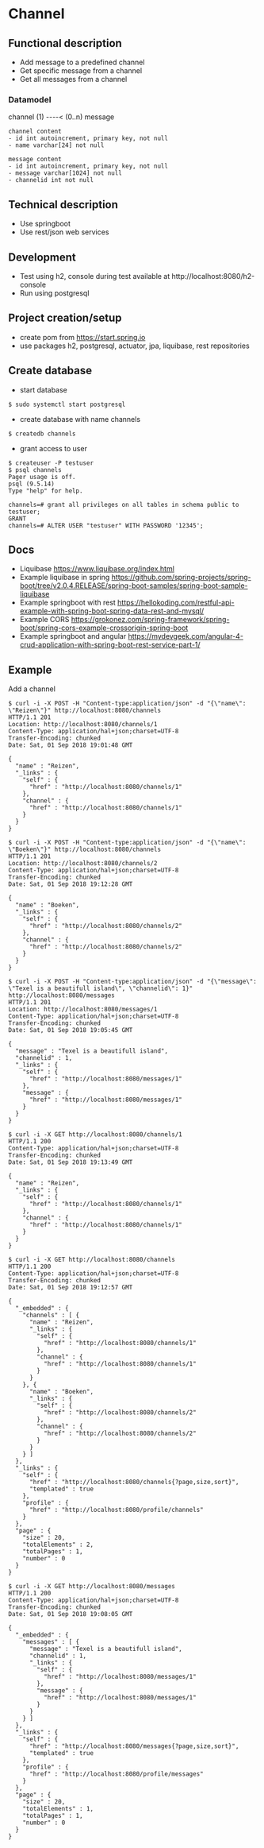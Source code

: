# Channel


## Functional description
- Add message to a predefined channel
- Get specific message from a channel
- Get all messages from a channel

### Datamodel

channel (1) ----< (0..n) message

``` 
channel content
- id int autoincrement, primary key, not null
- name varchar[24] not null

message content
- id int autoincrement, primary key, not null
- message varchar[1024] not null
- channelid int not null
```   
   

## Technical description
- Use springboot
- Use rest/json web services

## Development
- Test using h2, console during test available at http://localhost:8080/h2-console 
- Run using postgresql

## Project creation/setup
- create pom from https://start.spring.io
- use packages h2, postgresql, actuator, jpa, liquibase, rest repositories

## Create database
- start database
```
$ sudo systemctl start postgresql 
```
- create database with name channels
``` 
$ createdb channels
```
- grant access to user
```
$ createuser -P testuser
$ psql channels
Pager usage is off.
psql (9.5.14)
Type "help" for help.

channels=# grant all privileges on all tables in schema public to testuser;
GRANT
channels=# ALTER USER "testuser" WITH PASSWORD '12345'; 
```

## Docs
- Liquibase https://www.liquibase.org/index.html
- Example liquibase in spring https://github.com/spring-projects/spring-boot/tree/v2.0.4.RELEASE/spring-boot-samples/spring-boot-sample-liquibase
- Example springboot with rest https://hellokoding.com/restful-api-example-with-spring-boot-spring-data-rest-and-mysql/
- Example CORS https://grokonez.com/spring-framework/spring-boot/spring-cors-example-crossorigin-spring-boot
- Example springboot and angular https://mydevgeek.com/angular-4-crud-application-with-spring-boot-rest-service-part-1/


## Example
Add a channel
``` 
$ curl -i -X POST -H "Content-type:application/json" -d "{\"name\": \"Reizen\"}" http://localhost:8080/channels
HTTP/1.1 201 
Location: http://localhost:8080/channels/1
Content-Type: application/hal+json;charset=UTF-8
Transfer-Encoding: chunked
Date: Sat, 01 Sep 2018 19:01:48 GMT

{
  "name" : "Reizen",
  "_links" : {
    "self" : {
      "href" : "http://localhost:8080/channels/1"
    },
    "channel" : {
      "href" : "http://localhost:8080/channels/1"
    }
  }
}

$ curl -i -X POST -H "Content-type:application/json" -d "{\"name\": \"Boeken\"}" http://localhost:8080/channels
HTTP/1.1 201 
Location: http://localhost:8080/channels/2
Content-Type: application/hal+json;charset=UTF-8
Transfer-Encoding: chunked
Date: Sat, 01 Sep 2018 19:12:28 GMT

{
  "name" : "Boeken",
  "_links" : {
    "self" : {
      "href" : "http://localhost:8080/channels/2"
    },
    "channel" : {
      "href" : "http://localhost:8080/channels/2"
    }
  }
}

$ curl -i -X POST -H "Content-type:application/json" -d "{\"message\": \"Texel is a beautifull island\", \"channelid\": 1}" http://localhost:8080/messages
HTTP/1.1 201 
Location: http://localhost:8080/messages/1
Content-Type: application/hal+json;charset=UTF-8
Transfer-Encoding: chunked
Date: Sat, 01 Sep 2018 19:05:45 GMT

{
  "message" : "Texel is a beautifull island",
  "channelid" : 1,
  "_links" : {
    "self" : {
      "href" : "http://localhost:8080/messages/1"
    },
    "message" : {
      "href" : "http://localhost:8080/messages/1"
    }
  }
}

$ curl -i -X GET http://localhost:8080/channels/1
HTTP/1.1 200 
Content-Type: application/hal+json;charset=UTF-8
Transfer-Encoding: chunked
Date: Sat, 01 Sep 2018 19:13:49 GMT

{
  "name" : "Reizen",
  "_links" : {
    "self" : {
      "href" : "http://localhost:8080/channels/1"
    },
    "channel" : {
      "href" : "http://localhost:8080/channels/1"
    }
  }
}

$ curl -i -X GET http://localhost:8080/channels
HTTP/1.1 200 
Content-Type: application/hal+json;charset=UTF-8
Transfer-Encoding: chunked
Date: Sat, 01 Sep 2018 19:12:57 GMT

{
  "_embedded" : {
    "channels" : [ {
      "name" : "Reizen",
      "_links" : {
        "self" : {
          "href" : "http://localhost:8080/channels/1"
        },
        "channel" : {
          "href" : "http://localhost:8080/channels/1"
        }
      }
    }, {
      "name" : "Boeken",
      "_links" : {
        "self" : {
          "href" : "http://localhost:8080/channels/2"
        },
        "channel" : {
          "href" : "http://localhost:8080/channels/2"
        }
      }
    } ]
  },
  "_links" : {
    "self" : {
      "href" : "http://localhost:8080/channels{?page,size,sort}",
      "templated" : true
    },
    "profile" : {
      "href" : "http://localhost:8080/profile/channels"
    }
  },
  "page" : {
    "size" : 20,
    "totalElements" : 2,
    "totalPages" : 1,
    "number" : 0
  }
}

$ curl -i -X GET http://localhost:8080/messages
HTTP/1.1 200 
Content-Type: application/hal+json;charset=UTF-8
Transfer-Encoding: chunked
Date: Sat, 01 Sep 2018 19:08:05 GMT

{
  "_embedded" : {
    "messages" : [ {
      "message" : "Texel is a beautifull island",
      "channelid" : 1,
      "_links" : {
        "self" : {
          "href" : "http://localhost:8080/messages/1"
        },
        "message" : {
          "href" : "http://localhost:8080/messages/1"
        }
      }
    } ]
  },
  "_links" : {
    "self" : {
      "href" : "http://localhost:8080/messages{?page,size,sort}",
      "templated" : true
    },
    "profile" : {
      "href" : "http://localhost:8080/profile/messages"
    }
  },
  "page" : {
    "size" : 20,
    "totalElements" : 1,
    "totalPages" : 1,
    "number" : 0
  }
}
```